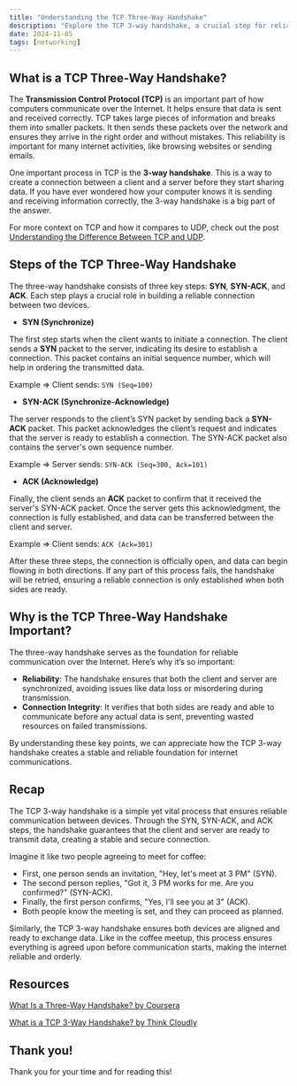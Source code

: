 ```yaml
---
title: "Understanding the TCP Three-Way Handshake"
description: "Explore the TCP 3-way handshake, a crucial step for reliable internet communication. Learn how it ensures accurate data transfer and stable connections."
date: 2024-11-05
tags: [networking]
---
```


## What is a TCP Three-Way Handshake?

The **Transmission Control Protocol (TCP)** is an important part of how computers communicate over the Internet. It helps ensure that data is sent and received correctly. TCP takes large pieces of information and breaks them into smaller packets. It then sends these packets over the network and ensures they arrive in the right order and without mistakes. This reliability is important for many internet activities, like browsing websites or sending emails.

One important process in TCP is the **3-way handshake**. This is a way to create a connection between a client and a server before they start sharing data. If you have ever wondered how your computer knows it is sending and receiving information correctly, the 3-way handshake is a big part of the answer.

For more context on TCP and how it compares to UDP, check out the post [Understanding the Difference Between TCP and UDP](https://victoriacheng15.vercel.app/posts/understanding-the-difference-between-tcp-and-udp).

## Steps of the TCP Three-Way Handshake

The three-way handshake consists of three key steps: **SYN**, **SYN-ACK**, and **ACK**. Each step plays a crucial role in building a reliable connection between two devices.

- **SYN (Synchronize)**

The first step starts when the client wants to initiate a connection. The client sends a **SYN** packet to the server, indicating its desire to establish a connection. This packet contains an initial sequence number, which will help in ordering the transmitted data.

Example => Client sends: `SYN (Seq=100)`

- **SYN-ACK (Synchronize-Acknowledge)**

The server responds to the client’s SYN packet by sending back a **SYN-ACK** packet. This packet acknowledges the client’s request and indicates that the server is ready to establish a connection. The SYN-ACK packet also contains the server's own sequence number.

Example => Server sends: `SYN-ACK (Seq=300, Ack=101)`

- **ACK (Acknowledge)**

Finally, the client sends an **ACK** packet to confirm that it received the server's SYN-ACK packet. Once the server gets this acknowledgment, the connection is fully established, and data can be transferred between the client and server.

Example => Client sends: `ACK (Ack=301)`

After these three steps, the connection is officially open, and data can begin flowing in both directions. If any part of this process fails, the handshake will be retried, ensuring a reliable connection is only established when both sides are ready.

## Why is the TCP Three-Way Handshake Important?

The three-way handshake serves as the foundation for reliable communication over the Internet. Here’s why it’s so important:

- **Reliability**: The handshake ensures that both the client and server are synchronized, avoiding issues like data loss or misordering during transmission.
- **Connection Integrity**: It verifies that both sides are ready and able to communicate before any actual data is sent, preventing wasted resources on failed transmissions.

By understanding these key points, we can appreciate how the TCP 3-way handshake creates a stable and reliable foundation for internet communications.

## Recap

The TCP 3-way handshake is a simple yet vital process that ensures reliable communication between devices. Through the SYN, SYN-ACK, and ACK steps, the handshake guarantees that the client and server are ready to transmit data, creating a stable and secure connection.

Imagine it like two people agreeing to meet for coffee:

- First, one person sends an invitation, "Hey, let's meet at 3 PM" (SYN).
- The second person replies, "Got it, 3 PM works for me. Are you confirmed?" (SYN-ACK).
- Finally, the first person confirms, "Yes, I'll see you at 3" (ACK).
- Both people know the meeting is set, and they can proceed as planned.

Similarly, the TCP 3-way handshake ensures both devices are aligned and ready to exchange data. Like in the coffee meetup, this process ensures everything is agreed upon before communication starts, making the internet reliable and orderly.

## Resources

[What Is a Three-Way Handshake? by Coursera](https://www.coursera.org/articles/three-way-handshake)

[What is a TCP 3-Way Handshake? by Think Cloudly](https://thinkcloudly.com/blogs/cyber-security/tcp-3-way-handshake/)

## Thank you!

Thank you for your time and for reading this!
